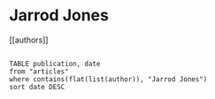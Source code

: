 # Jarrod Jones

[[authors]]

```dataview

TABLE publication, date
from "articles"
where contains(flat(list(author)), "Jarrod Jones")
sort date DESC

```